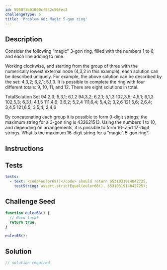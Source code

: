 ```yaml
---
id: 5900f3b01000cf542c50fec3
challengeType: 5
title: 'Problem 68: Magic 5-gon ring'
---
```


## Description
<section id='description'>
Consider the following "magic" 3-gon ring, filled with the numbers 1 to 6, and each line adding to nine.


Working clockwise, and starting from the group of three with the numerically lowest external node (4,3,2 in this example), each solution can be described uniquely. For example, the above solution can be described by the set: 4,3,2; 6,2,1; 5,1,3.
It is possible to complete the ring with four different totals: 9, 10, 11, and 12. There are eight solutions in total.

TotalSolution Set
94,2,3; 5,3,1; 6,1,2
94,3,2; 6,2,1; 5,1,3
102,3,5; 4,5,1; 6,1,3
102,5,3; 6,3,1; 4,1,5
111,4,6; 3,6,2; 5,2,4
111,6,4; 5,4,2; 3,2,6
121,5,6; 2,6,4; 3,4,5
121,6,5; 3,5,4; 2,4,6

By concatenating each group it is possible to form 9-digit strings; the maximum string for a 3-gon ring is 432621513.
Using the numbers 1 to 10, and depending on arrangements, it is possible to form 16- and 17-digit strings. What is the maximum 16-digit string for a "magic" 5-gon ring?
</section>

## Instructions
<section id='instructions'>

</section>

## Tests
<section id='tests'>

```yml
tests:
  - text: <code>euler68()</code> should return 6531031914842725.
    testString: assert.strictEqual(euler68(), 6531031914842725);

```

</section>

## Challenge Seed
<section id='challengeSeed'>

<div id='js-seed'>

```js
function euler68() {
  // Good luck!
  return true;
}

euler68();
```

</div>



</section>

## Solution
<section id='solution'>

```js
// solution required
```
</section>
